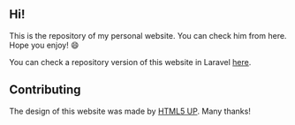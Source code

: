## Hi!

This is the repository of my personal website. You can check him
from here. Hope you enjoy! :smile:

You can check a repository version of this website in Laravel
[here](https://github.com/catarinaamachado/catarinaamachado-laravel-version).


## Contributing

The design of this website was made by [HTML5 UP](https://html5up.net/s).
Many thanks!
